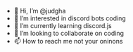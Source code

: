- 👋 Hi, I’m @judgha
- 👀 I’m interested in discord bots coding
- 🌱 I’m currently learning discord.js
- 💞️ I’m looking to collaborate on coding
- 📫 How to reach me not your oninons


<!---
judgha/judgha is a ✨ special ✨ repository because its `README.md` (this file) appears on your GitHub profile.
You can click the Preview link to take a look at your changes.
--->
